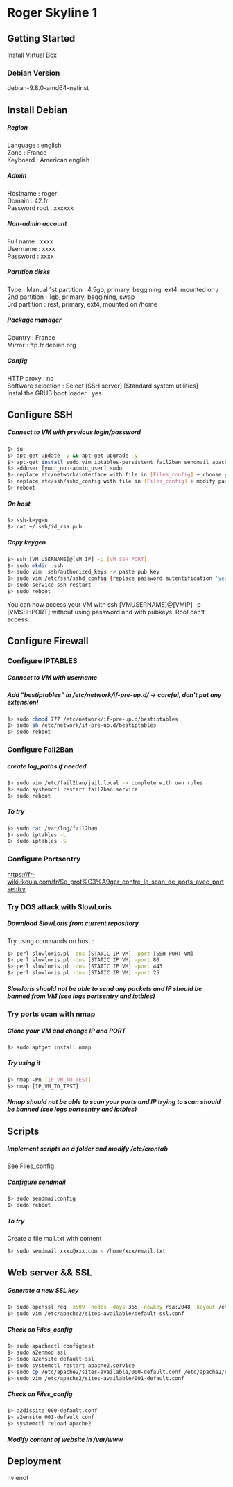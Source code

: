 # Roger Skyline 1

## Getting Started

Install Virtual Box

### Debian Version

debian-9.8.0-amd64-netinst

## Install Debian

##### Region
Language : english <br>
Zone : France <br>
Keyboard : American english <br>
##### Admin
Hostname : roger <br>
Domain : 42.fr <br>
Password root : xxxxxx <br>
##### Non-admin account
Full name : xxxx <br>
Username : xxxx <br>
Password : xxxx <br>
##### Partition disks
Type : Manual
1st partition : 4.5gb, primary, beggining, ext4, mounted on / <br>
2nd partition : 1gb, primary, beggining, swap <br>
3rd partition : rest, primary, ext4, mounted on /home <br>
##### Package manager
Country : France <br>
Mirror : ftp.fr.debian.org <br>
##### Config
HTTP proxy : no <br>
Software selection : Select [SSH server] [Standard system utilities] <br>
Instal the GRUB boot loader : yes <br>

## Configure SSH

##### Connect to VM with previous login/password
```bash
$> su
$> apt-get update -y && apt-get upgrade -y
$> apt-get install sudo vim iptables-persistent fail2ban sendmail apache2 portsentry
$> adduser [your_non-admin_user] sudo
$> replace etc/network/interface with file in [Files_config] + choose your IP
$> replace etc/ssh/sshd_config with file in [Files_config] + modify password authentification to 'yes' + choose your port
$> reboot
```
##### On host
```bash
$> ssh-keygen
$> cat ~/.ssh/id_rsa.pub
```
##### Copy keygen
```bash
$> ssh [VM_USERNAME]@[VM_IP] -p [VM_SSH_PORT]
$> sudo mkdir .ssh
$> sudo vim .ssh/authorized_keys -> paste pub key 
$> sudo vim /etc/ssh/sshd_config (replace password autentification 'yes' to 'no')
$> sudo service ssh restart
$> sudo reboot
```
You can now access your VM with ssh [VMUSERNAME]@[VMIP] -p [VMSSHPORT] without using password and with pubkeys. Root can't access.

## Configure Firewall

### Configure IPTABLES

##### Connect to VM with username
##### Add "bestiptables" in /etc/network/if-pre-up.d/ -> careful, don't put any extension!


```bash
$> sudo chmod 777 /etc/network/if-pre-up.d/bestiptables
$> sudo sh /etc/network/if-pre-up.d/bestiptables
$> sudo reboot
```

### Configure Fail2Ban

##### create log_paths if needed

```bash
$> sudo vim /etc/fail2ban/jail.local -> complete with own rules
$> sudo systemctl restart fail2ban.service
$> sudo reboot
```

##### To try

```bash
$> sudo cat /var/log/fail2ban
$> sudo iptables -L
$> sudo iptables -S
```

### Configure Portsentry

https://fr-wiki.ikoula.com/fr/Se_prot%C3%A9ger_contre_le_scan_de_ports_avec_portsentry

### Try DOS attack with SlowLoris

##### Download SlowLoris from current repository

Try using commands on host :
```bash
$> perl slowloris.pl -dns [STATIC IP VM] -port [SSH PORT VM]
$> perl slowloris.pl -dns [STATIC IP VM] -port 80
$> perl slowloris.pl -dns [STATIC IP VM] -port 443
$> perl slowloris.pl -dns [STATIC IP VM] -port 25
```

##### Slowloris should not be able to send any packets and IP should be banned from VM (see logs portsentry and iptbles)

### Try ports scan with nmap

##### Clone your VM and change IP and PORT

```bash
$> sudo aptget install nmap
```

##### Try using it

```bash
$> nmap -Pn [IP_VM_TO_TEST]
$> nmap [IP_VM_TO_TEST]
```
##### Nmap should not be able to scan your ports and IP trying to scan should be banned (see logs portsentry and iptbles)

## Scripts

##### Implement scripts on a folder and modify /etc/crontab

See Files_config

##### Configure sendmail
```bash
$> sudo sendmailconfig
$> sudo reboot
```

##### To try
Create a file mail.txt with content
```bash
$> sudo sendmail xxxx@xxx.com < /home/xxx/email.txt
```

## Web server && SSL

##### Generate a new SSL key
```bash
$> sudo openssl req -x509 -nodes -days 365 -newkey rsa:2048 -keyout /etc/ssl/private/rogerxxx.com.key -out /etc/ssl/certs/rogerxxx.com.crt
$> sudo vim /etc/apache2/sites-available/default-ssl.conf
```
##### Check on Files_config
```bash
$> sudo apachectl configtest
$> sudo a2enmod ssl
$> sudo a2ensite default-ssl
$> sudo systemctl restart apache2.service
$> sudo cp /etc/apache2/sites-available/000-default.conf /etc/apache2/sites-available/001-default.conf
$> sudo vim /etc/apache2/sites-available/001-default.conf
```
##### Check on Files_config
```bash
$> a2dissite 000-default.conf
$> a2ensite 001-default.conf
$> systemctl reload apache2
```
##### Modify content of website in /var/www

## Deployment

nvienot
